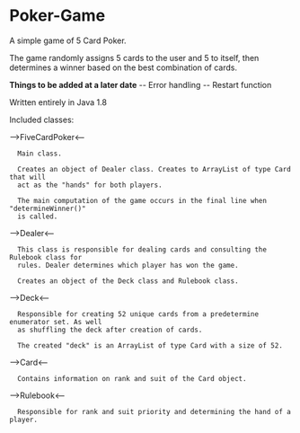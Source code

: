 # Poker-Game

A simple game of 5 Card Poker. 

The game randomly assigns 5 cards to the user and 5 to itself, then 
determines a winner based on the best combination of cards. 

**Things to be added at a later date**
-- Error handling
-- Restart function

Written entirely in Java 1.8

Included classes:

-->FiveCardPoker<--

      Main class.

      Creates an object of Dealer class. Creates to ArrayList of type Card that will 
      act as the "hands" for both players. 

      The main computation of the game occurs in the final line when "determineWinner()" 
      is called. 

-->Dealer<--

      This class is responsible for dealing cards and consulting the Rulebook class for 
      rules. Dealer determines which player has won the game. 

      Creates an object of the Deck class and Rulebook class. 

-->Deck<--

      Responsible for creating 52 unique cards from a predetermine enumerator set. As well
      as shuffling the deck after creation of cards. 

      The created "deck" is an ArrayList of type Card with a size of 52.

-->Card<--

      Contains information on rank and suit of the Card object. 

-->Rulebook<--

      Responsible for rank and suit priority and determining the hand of a player.
